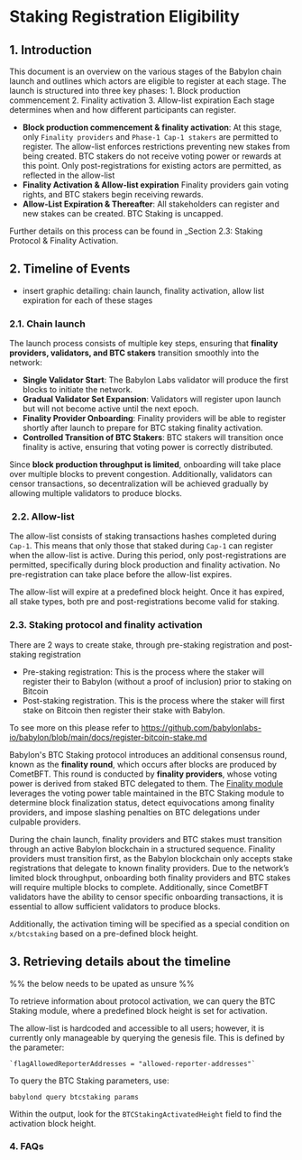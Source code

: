 # Staking Registration Eligibility


## 1. Introduction  

This document is an overview on the various stages of the Babylon chain launch and outlines which actors are eligible to register at each stage. The launch is structured into three key phases:
	1. Block production commencement 
	2. Finality activation
	3. Allow-list expiration
Each stage determines when and how different participants can register.
* **Block production commencement & finality activation**: At this stage, only `Finality providers` and `Phase-1 Cap-1 stakers` are permitted to register. The allow-list enforces restrictions preventing new stakes from being created. BTC stakers do not receive voting power or rewards at this point. Only post-registrations for existing actors are permitted, as reflected in the allow-list
* **Finality Activation & Allow-list expiration** Finality providers gain voting rights, and BTC stakers begin receiving rewards.
* **Allow-List Expiration & Thereafter**: All stakeholders can register and new stakes can be created. BTC Staking is uncapped.

Further details on this process can be found in _Section 2.3: Staking Protocol & Finality Activation.
## 2. Timeline of Events  

- insert graphic detailing: chain launch, finality activation, allow list expiration for each of these stages
### 2.1. Chain launch

The launch process consists of multiple key steps, ensuring that **finality providers, validators, and BTC stakers** transition smoothly into the network:

- **Single Validator Start**: The Babylon Labs validator will produce the first blocks to initiate the network.
- **Gradual Validator Set Expansion**: Validators will register upon launch but will not become active until the next epoch.
- **Finality Provider Onboarding**: Finality providers will be able to register shortly after launch to prepare for BTC staking finality activation.
- **Controlled Transition of BTC Stakers**: BTC stakers will transition once finality is active, ensuring that voting power is correctly distributed.

Since **block production throughput is limited**, onboarding will take place over multiple blocks to prevent congestion. Additionally, validators can censor transactions, so decentralization will be achieved gradually by allowing multiple validators to produce blocks.
###  2.2. Allow-list

The allow-list consists of staking transactions hashes completed during `Cap-1`. This means that only those that staked during `Cap-1` can register when the allow-list is active. During this period, only post-registrations are permitted, specifically during block production and finality activation. No pre-registration can take place before the allow-list expires. 

The allow-list will expire at a predefined block height. Once it has expired, all stake types, both pre and post-registrations become valid for staking.
 
### 2.3. Staking protocol and finality activation  

There are 2 ways to create stake, through pre-staking registration and post-staking registration 
- Pre-staking registration: This is the process where the staker will register their to Babylon (without a proof of inclusion) prior to staking on Bitcoin
- Post-staking registration. This is the process where the staker will first stake on Bitcoin then register their stake with Babylon.

To see more on this please refer to https://github.com/babylonlabs-io/babylon/blob/main/docs/register-bitcoin-stake.md

Babylon's BTC Staking protocol introduces an additional consensus round, known as the **finality round**, which occurs after blocks are produced by CometBFT. This round is conducted by **finality providers**, whose voting power is derived from staked BTC delegated to them. The [Finality module](https://github.com/babylonlabs-io/babylon/blob/main/x/finality) leverages the voting power table maintained in the BTC Staking module to determine block finalization status, detect equivocations among finality providers, and impose slashing penalties on BTC delegations under culpable providers.

During the chain launch, finality providers and BTC stakes must transition through an active Babylon blockchain in a structured sequence. Finality providers must transition first, as the Babylon blockchain only accepts stake registrations that delegate to known finality providers. Due to the network’s limited block throughput, onboarding both finality providers and BTC stakes will require multiple blocks to complete. Additionally, since CometBFT validators have the ability to censor specific onboarding transactions, it is essential to allow sufficient validators to produce blocks.

Additionally, the activation timing will be specified as a special condition on `x/btcstaking` based on a pre-defined block height.
## 3. Retrieving details about the timeline  

%% the below needs to be upated as unsure %%

To retrieve information about protocol activation, we can query the BTC Staking module, where a predefined block height is set for activation.

The allow-list is hardcoded and accessible to all users; however, it is currently only manageable by querying the genesis file. This is defined by the parameter:

```
`flagAllowedReporterAddresses = "allowed-reporter-addresses"`
```


To query the BTC Staking parameters, use:

`babylond query btcstaking params`

Within the output, look for the `BTCStakingActivatedHeight` field to find the activation block height.

### 4. FAQs